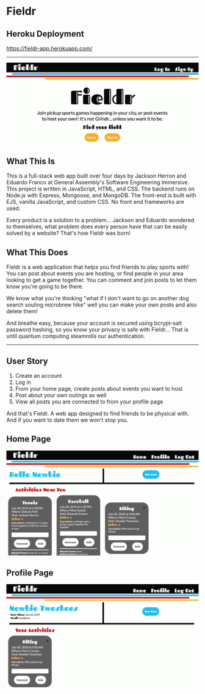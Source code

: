 <h1>Fieldr</h1>

<h2>Heroku Deployment</h2>

https://fieldr-app.herokuapp.com/

---
 
![Index Page](./images/index-page.jpg)

<h2>What This Is</h2>
This is a full-stack web app built over four days by Jackson Herron and Eduardo Franco at General Assembly's Software Engineering Immersive. This project is written in JavaScript, HTML, and CSS. The backend runs on Node.js with Express, Mongoose, and MongoDB. The front-end is built with EJS, vanilla JavaScript, and custom CSS. No front end frameworks are used. 

Every product is a solution to a problem... Jackson and Eduardo wondered to themselves, what problem does every person have that can be easily solved by a website? That's how Fieldr was born! 

<h2>What This Does</h2>
Fieldr is a web application that helps you find friends to play sports with! You can post about events you are hosting, or find people in your area looking to get a game together. You can comment and join posts to let them know you're going to be there. 

We know what you're thinking "what if I don't want to go on another dog search souling microbrew hike" well you can make your own posts and also delete them!

And breathe easy, because your account is secured using bcrypt-salt password hashing, so you know your privacy is safe with Fieldr... That is until quantum computing steamrolls our authentication.

--- 

<h2>User Story</h2>

1. Create an account
2. Log in
3. From your home page, create posts about events you want to host
4. Post about your own outings as well
5. View all posts you are connected to from your profile page

And that's Fieldr. A web app designed to find friends to be physical with. And if you want to date them we won't stop you.


<h2>Home Page</h2>

![Home Page](./images/home-page.png)

<h2>Profile Page</h2>

![Profile Page](./images/profile-page.png)

